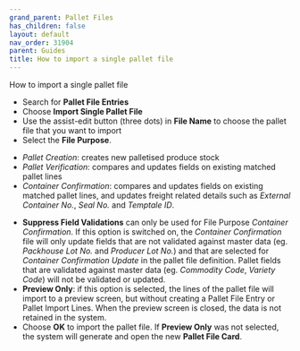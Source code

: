 ```yaml
---
grand_parent: Pallet Files
has_children: false
layout: default
nav_order: 31904
parent: Guides
title: How to import a single pallet file
---
```


How to import a single pallet file

* Search for **Pallet File Entries**
* Choose **Import Single Pallet File**
* Use the assist-edit button (three dots) in **File Name** to choose the pallet file that you want to import
* Select the **File Purpose**.
- *Pallet Creation*: creates new palletised produce stock
- *Pallet Verification*: compares and updates fields on existing matched pallet lines
- *Container Confirmation*: compares and updates fields on existing matched pallet lines, and updates freight related details such as *External Container No.*, *Seal No.* and *Temptale ID*.
* **Suppress Field Validations** can only be used for File Purpose *Container Confirmation*. If this option is switched on, the *Container Confirmation* file will only update fields that are not validated against master data (eg. *Packhouse Lot No.* and *Producer Lot No.*) and that are selected for *Container Confirmation Update* in the pallet file definition. Pallet fields that are validated against master data (eg. *Commodity Code*, *Variety Code*) will not be validated or updated.
* **Preview Only**: if this option is selected, the lines of the pallet file will import to a preview screen, but without creating a Pallet File Entry or Pallet Import Lines. When the preview screen is closed, the data is not retained in the system.
* Choose **OK** to import the pallet file. If **Preview Only** was not selected, the system will generate and open the new **Pallet File Card**.
